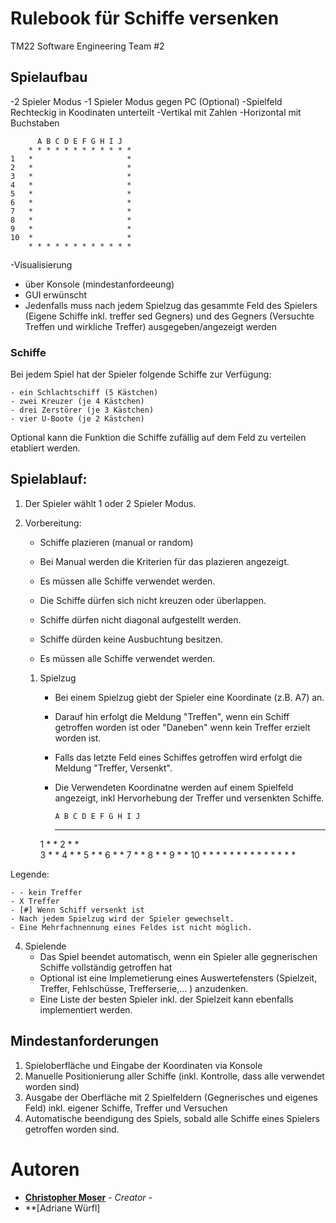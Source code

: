 # Rulebook für Schiffe versenken
TM22 Software Engineering Team #2

## Spielaufbau

-2 Spieler Modus
-1 Spieler Modus gegen PC (Optional)
-Spielfeld Rechteckig in Koodinaten unterteilt
-Vertikal mit Zahlen
-Horizontal mit Buchstaben

	      A B C D E F G H I J 
	    * * * * * * * * * * * * 
	1   *                     *	
	2   *                     * 		
	3   *                     *
	4   *                     *
	5   *                     *
	6   *                     *
	7   *                     *
	8   *                     *
	9   *                     *
   	10  *                     *
	    * * * * * * * * * * * *

-Visualisierung
- über Konsole (mindestanfordeeung)
- GUI erwünscht
- Jedenfalls muss nach jedem Spielzug das gesammte Feld des Spielers (Eigene Schiffe inkl. treffer sed Gegners) und des Gegners (Versuchte Treffen und wirkliche Treffer) ausgegeben/angezeigt werden

### Schiffe
Bei jedem Spiel hat der Spieler folgende Schiffe zur Verfügung:

    - ein Schlachtschiff (5 Kästchen)
    - zwei Kreuzer (je 4 Kästchen)
    - drei Zerstörer (je 3 Kästchen)
    - vier U-Boote (je 2 Kästchen)

Optional kann die Funktion die Schiffe zufällig auf dem Feld zu verteilen etabliert werden.

## Spielablauf:
1. Der Spieler wählt 1 oder 2 Spieler Modus.
2. Vorbereitung:
   - Schiffe plazieren (manual or random)
   - Bei Manual werden die Kriterien für das plazieren angezeigt.
   - Es müssen alle Schiffe verwendet werden.
   - Die Schiffe dürfen sich nicht kreuzen oder überlappen.
   - Schiffe dürfen nicht diagonal aufgestellt werden.
   - Schiffe dürden keine Ausbuchtung besitzen.

   - Es müssen alle Schiffe verwendet werden.

   1. Spielzug
      - Bei einem Spielzug giebt der Spieler eine Koordinate (z.B. A7) an.
      - Darauf hin erfolgt die Meldung "Treffen", wenn ein Schiff getroffen worden ist oder "Daneben" wenn kein Treffer erzielt worden ist.
      - Falls das letzte Feld eines Schiffes getroffen wird erfolgt die Meldung "Treffer, Versenkt".
      - Die Verwendeten Koordinatne werden auf einem Spielfeld angezeigt, inkl Hervorhebung der Treffer und versenkten Schiffe.



            A B C D E F G H I J 
          * * * * * * * * * * * * 
      1   *                     *
      2   *                     * 		
      3   *                     *
      4   *                     *
      5   *                     *
      6   *                     *
      7   *                     *
      8   *                     *
      9   *                     *
      10  *                     *
          * * * * * * * * * * * *


Legende:

    - - kein Treffer 
    - X Treffer 
    - [#] Wenn Schiff versenkt ist
    - Nach jedem Spielzug wird der Spieler gewechselt. 
    - Eine Mehrfachnennung eines Feldes ist nicht möglich. 


4. Spielende
   - Das Spiel beendet automatisch, wenn ein Spieler alle gegnerischen Schiffe vollständig getroffen hat
   - Optional ist eine Implemetierung eines Auswertefensters (Spielzeit, Treffer, Fehlschüsse, Trefferserie,... ) anzudenken.
   - Eine Liste der besten Spieler inkl. der Spielzeit kann ebenfalls implementiert werden.



## Mindestanforderungen
1. Spieloberfläche und Eingabe der Koordinaten via Konsole
2. Manuelle Positionierung aller Schiffe (inkl. Kontrolle, dass alle verwendet worden sind)
3. Ausgabe der Oberfläche mit 2 Spielfeldern (Gegnerisches und eigenes Feld) inkl. eigener Schiffe, Treffer und Versuchen
4. Automatische beendigung des Spiels, sobald alle Schiffe eines Spielers getroffen worden sind.

# Autoren
- **[Christopher Moser](https://www.linkedin.com/in/christopher-moser-826658141/)** - *Creator* -
- **[Adriane Würfl]